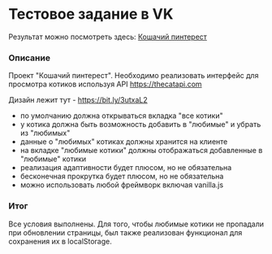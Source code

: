 # Тестовое задание в VK

Результат можно посмотреть здесь: [Кошачий пинтерест](https://shishkin25.github.io/frontend-challenge/)
### Описание

Проект "Кошачий пинтерест". Необходимо реализовать интерфейс для просмотра котиков используя API https://thecatapi.com

Дизайн лежит тут - https://bit.ly/3utxaL2

- по умолчанию должна открываться вкладка "все котики"
- у котика должна быть возможность добавить в "любимые" и убрать из "любимых"
- данные о "любимых" котиках должны хранится на клиенте
- на вкладке "любимые котики" должны отображаться добавленные в "любимые" котики
- реализация адаптивности будет плюсом, но не обязательна
- бесконечная прокрутка будет плюсом, но не обязательна
- можно использовать любой фреймворк включая vanilla.js

### Итог
Все условия выполнены. Для того, чтобы любимые котики не пропадали при обновлении страницы, был также реализован функционал для сохранения их в localStorage.